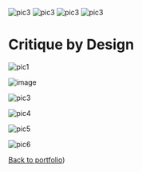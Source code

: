 ![pic3](https://github.com/duncbind/portfolio/blob/main/IMG_7926.JPEG?raw=true)
![pic3](https://github.com/duncbind/portfolio/blob/main/IMG_7927.JPEG?raw=true)
![pic3](https://github.com/duncbind/portfolio/blob/main/IMG_7928.JPEG?raw=true)
![pic3](https://github.com/duncbind/portfolio/blob/main/IMG_7929.JPEG?raw=true)



# **Critique by Design**

![pic1](IMG_7926.JPEG)

![image](IMG_7927.JPEG)

![pic3](https://github.com/duncbind/portfolio/blob/main/IMG_7927.JPEG?raw=true)

![pic4](https://github.com/duncbind/portfolio/blob/12efc883d15f04d84757f63ec180decce3543acd/IMG_7928.JPEG)

![pic5](https://github.com/duncbind/portfolio/blob/d648273dd0b73a7a9b8549298c843e6dcfd4814a/IMG_7927.JPEG)

![pic6](https://github.com/duncbind/portfolio/blob/d648273dd0b73a7a9b8549298c843e6dcfd4814a/IMG_7929.JPEG)


<div class="flourish-embed flourish-chart" data-src="visualisation/11849289"><script src="https://public.flourish.studio/resources/embed.js"></script></div>


[Back to portfolio](https://duncbind.github.io/portfolio/))
